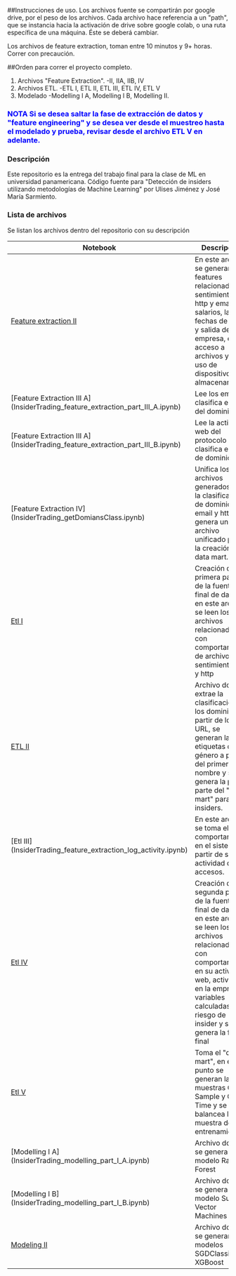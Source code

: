 ##Instrucciones de uso.
Los archivos fuente se compartirán por google drive, por el peso de los archivos. Cada archivo hace referencia a un "path", que se instancia hacia la activación de drive sobre google colab, o una ruta específica de una máquina. Éste se deberá cambiar. 

Los archivos de feature extraction, toman entre 10 minutos y 9+ horas. Correr con precaución.

##Orden para correr el proyecto completo.

1) Archivos "Feature Extraction".
	-II, IIA, IIB, IV
2) Archivos ETL.
	-ETL I, ETL II, ETL III, ETL IV, ETL V
3) Modelado 
	-Modelling I A, Modelling I B, Modelling II.
	
### <span style="color:blue"> NOTA Si se desea saltar la fase de extracción de datos y "feature engineering" y se desea ver desde el muestreo hasta el modelado y prueba, revisar desde el archivo ETL V en adelante.</span>

### Descripción
Este repositorio es la entrega del trabajo final para la clase de ML en universidad panamericana. Código fuente para "Detección de insiders utilizando metodologías de Machine Learning" por Ulises Jiménez y José María Sarmiento.

### Lista de archivos
Se listan los archivos dentro del repositorio con su descripción

| Notebook | Descripción |
| ------ | ------ |
| [Feature extraction II](InsiderTrading_feature_extraction_part_II.ipynb) | En este archivo se generan los features relacionados al sentimiento de http y email, los salarios, las fechas de inicio y salida de la empresa, el acceso a archivos y el uso de dispositivos de almacenamiento |
| [Feature Extraction III A] (InsiderTrading_feature_extraction_part_III_A.ipynb) | Lee los emails y clasifica el tipo del dominio. |
| [Feature Extraction III A] (InsiderTrading_feature_extraction_part_III_B.ipynb) | Lee la actividad web del protocolo http y clasifica el tipo de dominio. |
| [Feature Extraction IV] (InsiderTrading_getDomiansClass.ipynb) | Unifica los archivos generados con la clasificación de dominios de email y http y genera un archivo unificado para la creación del data mart. |
| [Etl I](InsiderTrading_etl_part_I.ipynb) | Creación de la primera parte de la fuente final de datos, en este archivo se leen los archivos relacionados con comportamiento de archivos, sentimiento web y http |
| [ETL II](InsiderTrading_etl_domians_gender_insiderCases.ipynb) | Archivo donde extrae la clasificación de los dominios a partir de los URL, se generan las etiquetas de género a partir del primer nombre y se genera la primer parte del "data mart" para insiders. |
| [Etl III] (InsiderTrading_feature_extraction_log_activity.ipynb) | En este archivo se toma el comportamiento en el sistema a partir de su actividad de accesos. |
| [Etl IV](InsiderTrading_etl_part_II.ipynb) | Creación de la segunda parte de la fuente final de datos, en este archivo se leen los archivos relacionados con comportamiento en su actividad web, actividad en la empresa, variables calculadas de riesgo de insider y se genera la fuente final |
| [Etl V](InsiderTrading_etl_db_balance_sampling.ipynb) | Toma el "data mart", en este punto se generan las muestras Out of Sample y Out of Time y se balancea la muestra de entrenamiento. |
| [Modelling I A] (InsiderTrading_modelling_part_I_A.ipynb) | Archivo donde se genera el modelo Random Forest |
| [Modelling I B] (InsiderTrading_modelling_part_I_B.ipynb) | Archivo donde se genera el modelo Support Vector Machines |
| [Modeling II](InsiderTrading_modelling_part_II.ipynb) | Archivo donde se generan los modelos SGDClassifier y XGBoost |


